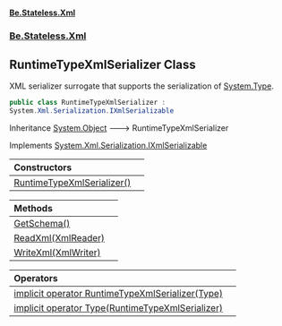 #### [Be.Stateless.Xml](README.md 'README')
### [Be.Stateless.Xml](Be.Stateless.Xml.md 'Be.Stateless.Xml')

## RuntimeTypeXmlSerializer Class

XML serializer surrogate that supports the serialization of [System.Type](https://docs.microsoft.com/en-us/dotnet/api/System.Type 'System.Type').

```csharp
public class RuntimeTypeXmlSerializer :
System.Xml.Serialization.IXmlSerializable
```

Inheritance [System.Object](https://docs.microsoft.com/en-us/dotnet/api/System.Object 'System.Object') &#129106; RuntimeTypeXmlSerializer

Implements [System.Xml.Serialization.IXmlSerializable](https://docs.microsoft.com/en-us/dotnet/api/System.Xml.Serialization.IXmlSerializable 'System.Xml.Serialization.IXmlSerializable')

| Constructors | |
| :--- | :--- |
| [RuntimeTypeXmlSerializer()](RuntimeTypeXmlSerializer.RuntimeTypeXmlSerializer().md 'Be.Stateless.Xml.RuntimeTypeXmlSerializer.RuntimeTypeXmlSerializer()') | |

| Methods | |
| :--- | :--- |
| [GetSchema()](RuntimeTypeXmlSerializer.GetSchema().md 'Be.Stateless.Xml.RuntimeTypeXmlSerializer.GetSchema()') | |
| [ReadXml(XmlReader)](RuntimeTypeXmlSerializer.ReadXml(XmlReader).md 'Be.Stateless.Xml.RuntimeTypeXmlSerializer.ReadXml(System.Xml.XmlReader)') | |
| [WriteXml(XmlWriter)](RuntimeTypeXmlSerializer.WriteXml(XmlWriter).md 'Be.Stateless.Xml.RuntimeTypeXmlSerializer.WriteXml(System.Xml.XmlWriter)') | |

| Operators | |
| :--- | :--- |
| [implicit operator RuntimeTypeXmlSerializer(Type)](RuntimeTypeXmlSerializer.implicitoperatorRuntimeTypeXmlSerializer(Type).md 'Be.Stateless.Xml.RuntimeTypeXmlSerializer.op_Implicit Be.Stateless.Xml.RuntimeTypeXmlSerializer(System.Type)') | |
| [implicit operator Type(RuntimeTypeXmlSerializer)](RuntimeTypeXmlSerializer.implicitoperatorType(RuntimeTypeXmlSerializer).md 'Be.Stateless.Xml.RuntimeTypeXmlSerializer.op_Implicit System.Type(Be.Stateless.Xml.RuntimeTypeXmlSerializer)') | |

